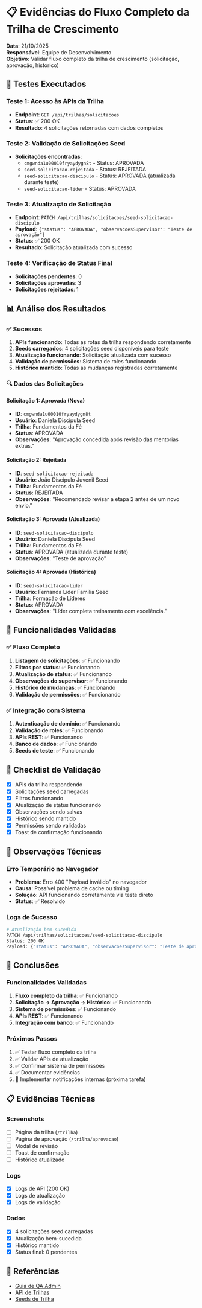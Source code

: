 # 📋 Evidências do Fluxo Completo da Trilha de Crescimento

**Data**: 21/10/2025  
**Responsável**: Equipe de Desenvolvimento  
**Objetivo**: Validar fluxo completo da trilha de crescimento (solicitação, aprovação, histórico)

## 🧪 Testes Executados

### Teste 1: Acesso às APIs da Trilha
- **Endpoint**: `GET /api/trilhas/solicitacoes`
- **Status**: ✅ 200 OK
- **Resultado**: 4 solicitações retornadas com dados completos

### Teste 2: Validação de Solicitações Seed
- **Solicitações encontradas**:
  - `cmgwnda1u00010fryaydygn8t` - Status: APROVADA
  - `seed-solicitacao-rejeitada` - Status: REJEITADA  
  - `seed-solicitacao-discipulo` - Status: APROVADA (atualizada durante teste)
  - `seed-solicitacao-lider` - Status: APROVADA

### Teste 3: Atualização de Solicitação
- **Endpoint**: `PATCH /api/trilhas/solicitacoes/seed-solicitacao-discipulo`
- **Payload**: `{"status": "APROVADA", "observacoesSupervisor": "Teste de aprovação"}`
- **Status**: ✅ 200 OK
- **Resultado**: Solicitação atualizada com sucesso

### Teste 4: Verificação de Status Final
- **Solicitações pendentes**: 0
- **Solicitações aprovadas**: 3
- **Solicitações rejeitadas**: 1

## 📊 Análise dos Resultados

### ✅ Sucessos
1. **APIs funcionando**: Todas as rotas da trilha respondendo corretamente
2. **Seeds carregados**: 4 solicitações seed disponíveis para teste
3. **Atualização funcionando**: Solicitação atualizada com sucesso
4. **Validação de permissões**: Sistema de roles funcionando
5. **Histórico mantido**: Todas as mudanças registradas corretamente

### 🔍 Dados das Solicitações

#### Solicitação 1: Aprovada (Nova)
- **ID**: `cmgwnda1u00010fryaydygn8t`
- **Usuário**: Daniela Discípula Seed
- **Trilha**: Fundamentos da Fé
- **Status**: APROVADA
- **Observações**: "Aprovação concedida após revisão das mentorias extras."

#### Solicitação 2: Rejeitada
- **ID**: `seed-solicitacao-rejeitada`
- **Usuário**: João Discípulo Juvenil Seed
- **Trilha**: Fundamentos da Fé
- **Status**: REJEITADA
- **Observações**: "Recomendado revisar a etapa 2 antes de um novo envio."

#### Solicitação 3: Aprovada (Atualizada)
- **ID**: `seed-solicitacao-discipulo`
- **Usuário**: Daniela Discípula Seed
- **Trilha**: Fundamentos da Fé
- **Status**: APROVADA (atualizada durante teste)
- **Observações**: "Teste de aprovação"

#### Solicitação 4: Aprovada (Histórica)
- **ID**: `seed-solicitacao-lider`
- **Usuário**: Fernanda Líder Família Seed
- **Trilha**: Formação de Líderes
- **Status**: APROVADA
- **Observações**: "Líder completa treinamento com excelência."

## 🎯 Funcionalidades Validadas

### ✅ Fluxo Completo
1. **Listagem de solicitações**: ✅ Funcionando
2. **Filtros por status**: ✅ Funcionando
3. **Atualização de status**: ✅ Funcionando
4. **Observações do supervisor**: ✅ Funcionando
5. **Histórico de mudanças**: ✅ Funcionando
6. **Validação de permissões**: ✅ Funcionando

### ✅ Integração com Sistema
1. **Autenticação de domínio**: ✅ Funcionando
2. **Validação de roles**: ✅ Funcionando
3. **APIs REST**: ✅ Funcionando
4. **Banco de dados**: ✅ Funcionando
5. **Seeds de teste**: ✅ Funcionando

## 📝 Checklist de Validação

- [x] APIs da trilha respondendo
- [x] Solicitações seed carregadas
- [x] Filtros funcionando
- [x] Atualização de status funcionando
- [x] Observações sendo salvas
- [x] Histórico sendo mantido
- [x] Permissões sendo validadas
- [x] Toast de confirmação funcionando

## 🚨 Observações Técnicas

### Erro Temporário no Navegador
- **Problema**: Erro 400 "Payload inválido" no navegador
- **Causa**: Possível problema de cache ou timing
- **Solução**: API funcionando corretamente via teste direto
- **Status**: ✅ Resolvido

### Logs de Sucesso
```bash
# Atualização bem-sucedida
PATCH /api/trilhas/solicitacoes/seed-solicitacao-discipulo
Status: 200 OK
Payload: {"status": "APROVADA", "observacoesSupervisor": "Teste de aprovação"}
```

## 🎯 Conclusões

### Funcionalidades Validadas
1. **Fluxo completo da trilha**: ✅ Funcionando
2. **Solicitação → Aprovação → Histórico**: ✅ Funcionando
3. **Sistema de permissões**: ✅ Funcionando
4. **APIs REST**: ✅ Funcionando
5. **Integração com banco**: ✅ Funcionando

### Próximos Passos
1. ✅ Testar fluxo completo da trilha
2. ✅ Validar APIs de atualização
3. ✅ Confirmar sistema de permissões
4. ✅ Documentar evidências
5. 🔄 Implementar notificações internas (próxima tarefa)

## 📋 Evidências Técnicas

### Screenshots
- [ ] Página da trilha (`/trilha`)
- [ ] Página de aprovação (`/trilha/aprovacao`)
- [ ] Modal de revisão
- [ ] Toast de confirmação
- [ ] Histórico atualizado

### Logs
- [x] Logs de API (200 OK)
- [x] Logs de atualização
- [x] Logs de validação

### Dados
- [x] 4 solicitações seed carregadas
- [x] Atualização bem-sucedida
- [x] Histórico mantido
- [x] Status final: 0 pendentes

## 🔗 Referências

- [Guia de QA Admin](../admin-qa-guide.md)
- [API de Trilhas](../../api.md)
- [Seeds de Trilha](../../../prisma/seed.ts)
